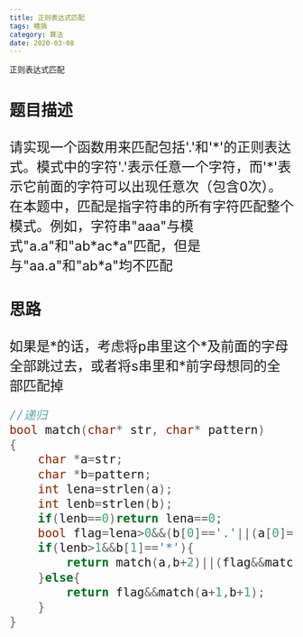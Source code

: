 ```yaml
---
title: 正则表达式匹配
tags: 瞎搞
category: 算法
date: 2020-03-08
---
```




正则表达式匹配

<!--more-->

<font size=5> 

### 题目描述

​     请实现一个函数用来匹配包括'.'和'\*'的正则表达式。模式中的字符'.'表示任意一个字符，而'\*'表示它前面的字符可以出现任意次（包含0次）。 在本题中，匹配是指字符串的所有字符匹配整个模式。例如，字符串"aaa"与模式"a.a"和"ab\*ac\*a"匹配，但是与"aa.a"和"ab\*a"均不匹配

### 思路

​      如果是\*的话，考虑将p串里这个\*及前面的字母全部跳过去，或者将s串里和\*前字母想同的全部匹配掉



```c++
//递归
bool match(char* str, char* pattern)
{
    char *a=str;
    char *b=pattern;
    int lena=strlen(a);
    int lenb=strlen(b);
    if(lenb==0)return lena==0;
    bool flag=lena>0&&(b[0]=='.'||(a[0]==b[0]));
    if(lenb>1&&b[1]=='*'){
        return match(a,b+2)||(flag&&match(a+1,b));
    }else{
        return flag&&match(a+1,b+1);
    }
}
```